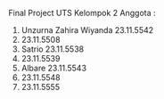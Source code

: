 Final Project UTS
Kelompok 2
Anggota :
1. Unzurna Zahira Wiyanda 23.11.5542
2. 23.11.5508
3. Satrio 23.11.5538
4. 23.11.5539
5. Albare 23.11.5543
6. 23.11.5548
7. 23.11.5555

